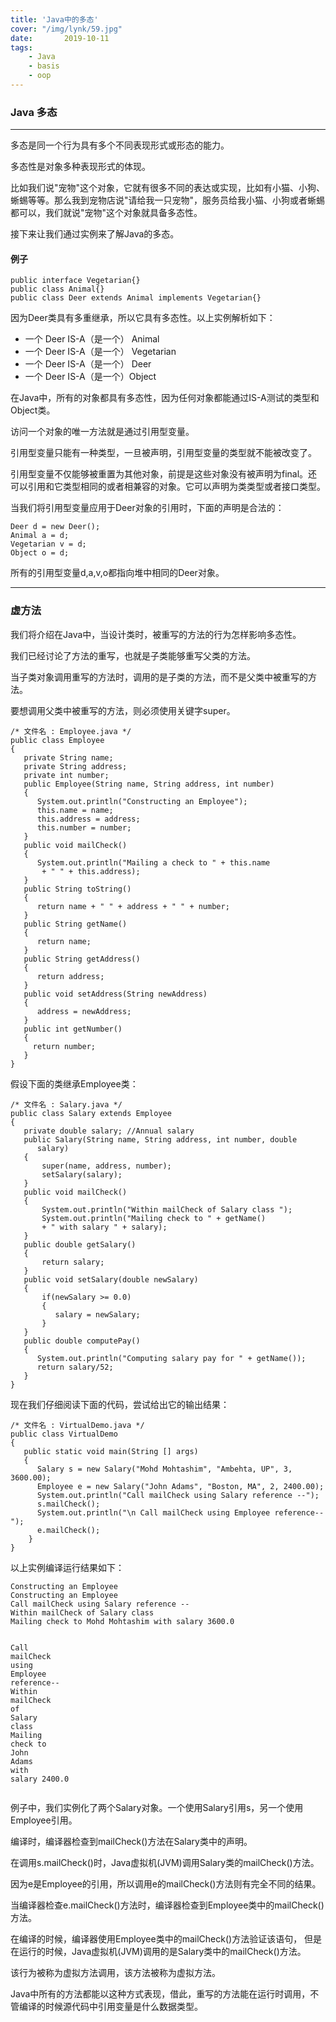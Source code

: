 ```yaml
---
title: 'Java中的多态'
cover: "/img/lynk/59.jpg"
date:       2019-10-11
tags:
	- Java
	- basis
	- oop
---
```


<div class="content-intro view-box "><h3>Java 多态</h3> <hr> <p>多态是同一个行为具有多个不同表现形式或形态的能力。 </p> <p>多态性是对象多种表现形式的体现。</p> <p> 比如我们说"宠物"这个对象，它就有很多不同的表达或实现，比如有小猫、小狗、蜥蜴等等。那么我到宠物店说"请给我一只宠物"，服务员给我小猫、小狗或者蜥蜴都可以，我们就说"宠物"这个对象就具备多态性。 </p> <p>接下来让我们通过实例来了解Java的多态。</p> <h4>例子</h4> <pre lang="java"><code class="java hljs"><span class="hljs-keyword">public</span> <span class="hljs-class"><span class="hljs-keyword">interface</span> <span class="hljs-title">Vegetarian</span></span>{}
<span class="hljs-keyword">public</span> <span class="hljs-class"><span class="hljs-keyword">class</span> <span class="hljs-title">Animal</span></span>{}
<span class="hljs-keyword">public</span> <span class="hljs-class"><span class="hljs-keyword">class</span> <span class="hljs-title">Deer</span> <span class="hljs-keyword">extends</span> <span class="hljs-title">Animal</span> <span class="hljs-keyword">implements</span> <span class="hljs-title">Vegetarian</span></span>{}
</code></pre> <p> 因为Deer类具有多重继承，所以它具有多态性。以上实例解析如下： </p> <ul> <li> 一个 Deer IS-A（是一个） Animal</li> <li> 一个 Deer IS-A（是一个） Vegetarian</li> <li> 一个 Deer IS-A（是一个） Deer</li> <li> 一个 Deer IS-A（是一个）Object</li> </ul> <p>在Java中，所有的对象都具有多态性，因为任何对象都能通过IS-A测试的类型和Object类。</p><p> 访问一个对象的唯一方法就是通过引用型变量。</p><p> 引用型变量只能有一种类型，一旦被声明，引用型变量的类型就不能被改变了。</p><p> 引用型变量不仅能够被重置为其他对象，前提是这些对象没有被声明为final。还可以引用和它类型相同的或者相兼容的对象。它可以声明为类类型或者接口类型。</p> <p>当我们将引用型变量应用于Deer对象的引用时，下面的声明是合法的： </p> <pre lang="java"><code class="java hljs">Deer d = <span class="hljs-keyword">new</span> Deer();
Animal a = d;
Vegetarian v = d;
Object o = d;
</code></pre> <p>所有的引用型变量d,a,v,o都指向堆中相同的Deer对象。</p> <hr> <h3>虚方法</h3> <p>我们将介绍在Java中，当设计类时，被重写的方法的行为怎样影响多态性。</p><p> 我们已经讨论了方法的重写，也就是子类能够重写父类的方法。</p><p> 当子类对象调用重写的方法时，调用的是子类的方法，而不是父类中被重写的方法。</p><p> 要想调用父类中被重写的方法，则必须使用关键字super。</p> <pre lang="java"><code class="java hljs"><span class="hljs-comment">/* 文件名 : Employee.java */</span>
<span class="hljs-keyword">public</span> <span class="hljs-class"><span class="hljs-keyword">class</span> <span class="hljs-title">Employee</span>
</span>{
   <span class="hljs-keyword">private</span> String name;
   <span class="hljs-keyword">private</span> String address;
   <span class="hljs-keyword">private</span> <span class="hljs-keyword">int</span> number;
   <span class="hljs-function"><span class="hljs-keyword">public</span> <span class="hljs-title">Employee</span><span class="hljs-params">(String name, String address, <span class="hljs-keyword">int</span> number)</span>
   </span>{
      System.out.println(<span class="hljs-string">"Constructing an Employee"</span>);
      <span class="hljs-keyword">this</span>.name = name;
      <span class="hljs-keyword">this</span>.address = address;
      <span class="hljs-keyword">this</span>.number = number;
   }
   <span class="hljs-function"><span class="hljs-keyword">public</span> <span class="hljs-keyword">void</span> <span class="hljs-title">mailCheck</span><span class="hljs-params">()</span>
   </span>{
      System.out.println(<span class="hljs-string">"Mailing a check to "</span> + <span class="hljs-keyword">this</span>.name
       + <span class="hljs-string">" "</span> + <span class="hljs-keyword">this</span>.address);
   }
   <span class="hljs-function"><span class="hljs-keyword">public</span> String <span class="hljs-title">toString</span><span class="hljs-params">()</span>
   </span>{
      <span class="hljs-keyword">return</span> name + <span class="hljs-string">" "</span> + address + <span class="hljs-string">" "</span> + number;
   }
   <span class="hljs-function"><span class="hljs-keyword">public</span> String <span class="hljs-title">getName</span><span class="hljs-params">()</span>
   </span>{
      <span class="hljs-keyword">return</span> name;
   }
   <span class="hljs-function"><span class="hljs-keyword">public</span> String <span class="hljs-title">getAddress</span><span class="hljs-params">()</span>
   </span>{
      <span class="hljs-keyword">return</span> address;
   }
   <span class="hljs-function"><span class="hljs-keyword">public</span> <span class="hljs-keyword">void</span> <span class="hljs-title">setAddress</span><span class="hljs-params">(String newAddress)</span>
   </span>{
      address = newAddress;
   }
   <span class="hljs-function"><span class="hljs-keyword">public</span> <span class="hljs-keyword">int</span> <span class="hljs-title">getNumber</span><span class="hljs-params">()</span>
   </span>{
     <span class="hljs-keyword">return</span> number;
   }
}
</code></pre> <p>假设下面的类继承Employee类：</p> <pre lang="java"><code class="java hljs"><span class="hljs-comment">/* 文件名 : Salary.java */</span>
<span class="hljs-keyword">public</span> <span class="hljs-class"><span class="hljs-keyword">class</span> <span class="hljs-title">Salary</span> <span class="hljs-keyword">extends</span> <span class="hljs-title">Employee</span>
</span>{
   <span class="hljs-keyword">private</span> <span class="hljs-keyword">double</span> salary; <span class="hljs-comment">//Annual salary</span>
   <span class="hljs-function"><span class="hljs-keyword">public</span> <span class="hljs-title">Salary</span><span class="hljs-params">(String name, String address, <span class="hljs-keyword">int</span> number, <span class="hljs-keyword">double</span>
      salary)</span>
   </span>{
       <span class="hljs-keyword">super</span>(name, address, number);
       setSalary(salary);
   }
   <span class="hljs-function"><span class="hljs-keyword">public</span> <span class="hljs-keyword">void</span> <span class="hljs-title">mailCheck</span><span class="hljs-params">()</span>
   </span>{
       System.out.println(<span class="hljs-string">"Within mailCheck of Salary class "</span>);
       System.out.println(<span class="hljs-string">"Mailing check to "</span> + getName()
       + <span class="hljs-string">" with salary "</span> + salary);
   }
   <span class="hljs-function"><span class="hljs-keyword">public</span> <span class="hljs-keyword">double</span> <span class="hljs-title">getSalary</span><span class="hljs-params">()</span>
   </span>{
       <span class="hljs-keyword">return</span> salary;
   }
   <span class="hljs-function"><span class="hljs-keyword">public</span> <span class="hljs-keyword">void</span> <span class="hljs-title">setSalary</span><span class="hljs-params">(<span class="hljs-keyword">double</span> newSalary)</span>
   </span>{
       <span class="hljs-keyword">if</span>(newSalary &gt;= <span class="hljs-number">0.0</span>)
       {
          salary = newSalary;
       }
   }
   <span class="hljs-function"><span class="hljs-keyword">public</span> <span class="hljs-keyword">double</span> <span class="hljs-title">computePay</span><span class="hljs-params">()</span>
   </span>{
      System.out.println(<span class="hljs-string">"Computing salary pay for "</span> + getName());
      <span class="hljs-keyword">return</span> salary/<span class="hljs-number">52</span>;
   }
}
</code></pre> <p>现在我们仔细阅读下面的代码，尝试给出它的输出结果：</p> <pre lang="java"><code class="java hljs"><span class="hljs-comment">/* 文件名 : VirtualDemo.java */</span>
<span class="hljs-keyword">public</span> <span class="hljs-class"><span class="hljs-keyword">class</span> <span class="hljs-title">VirtualDemo</span>
</span>{
   <span class="hljs-function"><span class="hljs-keyword">public</span> <span class="hljs-keyword">static</span> <span class="hljs-keyword">void</span> <span class="hljs-title">main</span><span class="hljs-params">(String [] args)</span>
   </span>{
      Salary s = <span class="hljs-keyword">new</span> Salary(<span class="hljs-string">"Mohd Mohtashim"</span>, <span class="hljs-string">"Ambehta, UP"</span>, <span class="hljs-number">3</span>, <span class="hljs-number">3600.00</span>);
      Employee e = <span class="hljs-keyword">new</span> Salary(<span class="hljs-string">"John Adams"</span>, <span class="hljs-string">"Boston, MA"</span>, <span class="hljs-number">2</span>, <span class="hljs-number">2400.00</span>);
      System.out.println(<span class="hljs-string">"Call mailCheck using Salary reference --"</span>);
      s.mailCheck();
      System.out.println(<span class="hljs-string">"\n Call mailCheck using Employee reference--"</span>);
      e.mailCheck();
    }
}
</code></pre> <p>以上实例编译运行结果如下：</p> <pre lang="java"><code class="java hljs">Constructing an Employee
Constructing an Employee
Call mailCheck using Salary reference --
Within mailCheck of Salary <span class="hljs-class"><span class="hljs-keyword">class</span>
<span class="hljs-title">Mailing</span> <span class="hljs-title">check</span> <span class="hljs-title">to</span> <span class="hljs-title">Mohd</span> <span class="hljs-title">Mohtashim</span> <span class="hljs-title">with</span> <span class="hljs-title">salary</span> 3600.0

<span class="hljs-title">Call</span> <span class="hljs-title">mailCheck</span> <span class="hljs-title">using</span> <span class="hljs-title">Employee</span> <span class="hljs-title">reference</span>--
<span class="hljs-title">Within</span> <span class="hljs-title">mailCheck</span> <span class="hljs-title">of</span> <span class="hljs-title">Salary</span> <span class="hljs-title">class</span>
<span class="hljs-title">Mailing</span> <span class="hljs-title">check</span> <span class="hljs-title">to</span> <span class="hljs-title">John</span> <span class="hljs-title">Adams</span> <span class="hljs-title">with</span> <span class="hljs-title">salary</span> 2400.0
</span></code></pre> <p>例子中，我们实例化了两个Salary对象。一个使用Salary引用s，另一个使用Employee引用。</p><p> 编译时，编译器检查到mailCheck()方法在Salary类中的声明。</p><p> 在调用s.mailCheck()时，Java虚拟机(JVM)调用Salary类的mailCheck()方法。</p><p> 因为e是Employee的引用，所以调用e的mailCheck()方法则有完全不同的结果。</p><p> 当编译器检查e.mailCheck()方法时，编译器检查到Employee类中的mailCheck()方法。</p><p> 在编译的时候，编译器使用Employee类中的mailCheck()方法验证该语句， 但是在运行的时候，Java虚拟机(JVM)调用的是Salary类中的mailCheck()方法。</p><p> 该行为被称为虚拟方法调用，该方法被称为虚拟方法。</p><p> Java中所有的方法都能以这种方式表现，借此，重写的方法能在运行时调用，不管编译的时候源代码中引用变量是什么数据类型。</p></div>